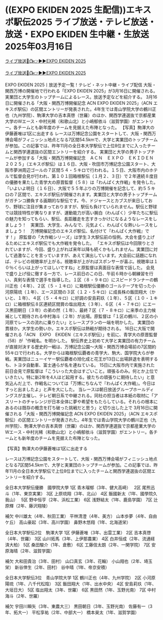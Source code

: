 # ((EXPO EKIDEN 2025 生配信))エキスポ駅伝2025 ライブ放送・テレビ放送・放送・EXPO EKIDEN 生中継・生放送 2025年03月16日

[ライブ放送🔴📺👉▶▶EXPO EKIDEN 2025 ](https://marathan-jp-2025.blogspot.com/2025/03/expo.html?ldk)

[ライブ放送🔴📺👉▶▶EXPO EKIDEN 2025 ](https://marathan-jp-2025.blogspot.com/2025/03/expo.html?ldk)

EXPO EKIDEN 2025丨放送予定一覧！テレビ・ネット中継・ライブ配信 大阪・関西万博の開催地で行われる「EXPO EKIDEN 2025」が3月16日に開催される。実業団と大学生のトップチームによるレース。放送予定などを紹介する。 3月16日に開催される「大阪・関西万博開催記念 ACN EXPO EKIDEN 2025」（ACN エキスポ駅伝）の区間エントリーが発表された。4年生では青山学院大学の鶴川正也（九州学院）、駒澤大学の吉本真啓（世羅）のほか、関西学連選抜で京都産業大学のWエース・中村光稀（和歌山北）と小嶋郁依斗（滋賀学園）がエントリー。各チームとも新年度のチームを見据えた布陣となった。 【写真】駒澤大の伊藤蒼唯は1区に出走する レースは万博記念公園をスタートして、大阪・関西万博会場がフィニッシュ地点となる7区間54.5kmで、大学と実業団のトップチームが参加。この記事では、昨年11月の全日本大学駅伝で上位8位までに入ったチームと関西学連選抜の区間エントリーを紹介する。 実業団と大学の男子トップチームが参加する「大阪・関西万博開催記念　ＡＣＮ　ＥＸＰＯ　ＥＫＩＤＥＮ　２０２５」（エキスポ駅伝）は１６日、大阪・吹田市万博記念公園スタート、大阪市夢洲周辺ゴールの７区間５４・５キロで行われる。１５日、大阪市内のホテルで監督会見が行われ、第１０１回箱根駅伝（１月２、３日）で２年連続８度目の優勝を果たした青学大の原晋監督（５８）は「わんぱく大作戦」を発令した。 「いよいよ明日（１６日）、大阪で５５年ぶりの万博開催を記念して、約５５キロの７区間で、エキスポ駅伝が開催されます。実業団と大学の男子トップチームがガチンコ勝負する画期的な駅伝です。今、ドジャースとカブスが来日しており、野球に注目が集まっておりますが、駅伝も負けていられません。駅伝と野球では競技特性が異なりますが、運動能力が高い腕白（わんぱく）少年たちに駅伝の魅力を知ってもらい、駅伝、長距離走を志すきっかけになるようなレースをしましょう！　実業団、大学生、みんなで、元気よく、わんぱくな熱いレースをしましょう！　万博開催記念のエキスポ駅伝、名付けて『わんぱく大作戦』です！」 原監督の「大作戦シリーズ」は学生３大駅伝前の恒例。大会を盛り上げるためにエキスポ駅伝でも大作戦を発令した。 「エキスポ駅伝は今回限りとされていますが、今回、盛り上がれば来年以降も続くかもしれません。実業団に対して過激なことを言っていますが、あえて演出しています。大会前に話題になれば、テレビの視聴率が上がる。視聴率が上がればスポンサーが喜ぶ。視聴率は１０％くらいは上がってほしいですね」と原監督は真面目な表情で話した。 会見で盛り上げ役に徹する一方で、レース前日のこの日、午前６時から朝練習を行い、真剣な表情で選手を指導した。１区（８・９キロ）にスピードランナーの鶴川正也（４年）、２区（５・１キロ）に箱根駅伝優勝のゴールテープを切った小河原陽琉（１年）、エース区間の３区（１２・５キロ）に成長株の飯田翔大（かいと、１年）、４区（５・４キロ）に好調の安島莉玖（１年）、５区（１０・１キロ）に箱根駅伝８区連続区間賞の塩出翔太（３年）、６区（４・７キロ）にエース黒田朝日（３年）の弟の然（１年）、最終７区（７・８キロ）に来季の主力候補として期待される中村海斗（２年）が出場。原監督は「１区の鶴川、２区の小河原でレースの流れに乗りたい」とレースプランの一端を明かした。 実業団の貫禄か。大学生の勢いか。エキスポ駅伝は熱戦が期待される。 16日に大阪で開催される「ACN　EXPO　EKIDEN（エキスポ駅伝）」を前に、青学大の原晋監督（58）が〝作戦名〟を明かした。 駅伝界史上初めて大学と実業団の有力チームが直接対決する歴史的一戦は、万博記念公園～大阪・関西万博会場前の7区間約55キロで行われる。大学からは箱根駅伝覇者の青学大、駒大、国学院大らが参戦。実業団はニューイヤー駅伝覇者の旭化成と花王が13日に出場辞退を表明するも、トヨタ自動車、富士通らが名を連ねている。 15日に大阪市内で実施された前日会見で原監督は「こういった大会はすごいこと。頑張るのみ。何とか上位でいきたい。特に新2年を4人ほど起用する。彼たちの頑張りに期待したい」と意気込んだ上で、作戦名については「万博にちなんで『わんぱく大作戦』。今日はすっと出ましたよ」と声を大にした。 当レースは朝日放送グループホールディングスが主催し、テレビ朝日系で中継される。同社の担当者は本紙の取材に「アスリートのチャレンジが日本全体に夢や希望をもたらしている。それらの根本にあるのは既存の概念を打ち破った挑戦だと思う」と切り出した上で
3月16日に開催される「大阪・関西万博開催記念 ACN EXPO EKIDEN 2025」（ACN エキスポ駅伝）の区間エントリーが発表された。4年生では青山学院大学の鶴川正也（九州学院）、駒澤大学の吉本真啓（世羅）のほか、関西学連選抜で京都産業大学のWエース・中村光稀（和歌山北）と小嶋郁依斗（滋賀学園）がエントリー。各チームとも新年度のチームを見据えた布陣となった。

【写真】駒澤大の伊藤蒼唯は1区に出走する

レースは万博記念公園をスタートして、大阪・関西万博会場がフィニッシュ地点となる7区間54.5kmで、大学と実業団のトップチームが参加。この記事では、昨年11月の全日本大学駅伝で上位8位までに入ったチームと関西学連選抜の区間エントリーを紹介する。

全日本大学駅伝優勝　國學院大學
1区 青木瑠郁（3年、健大高崎）　
2区 尾熊迅斗（1年、東京実業）
3区 上原琉翔（3年、北山）
4区 飯國新太（1年、國學院久我山）　
5区 野中恒亨（2年、浜松工業）
6区 浅野結太（1年、鹿島学園）
7区 辻原輝（2年、藤沢翔陵）

補欠
中川雄太（4年、秋田工業）
平林清澄（4年、美方）
山本歩夢（4年、自由ケ丘）
高山豪起（3年、高川学園）
鼻野木悠翔（1年、北海道栄）

全日本大学駅伝2位　駒澤大学
1区 伊藤蒼唯（3年、出雲工業）
2区 吉本真啓（4年、世羅）
3区 山川拓馬（3年、上伊那農業）
4区 白井恒成（2年、流通経済大柏）
5区 桑田駿介（1年、倉敷）
6区 工藤信太朗（2年、一関学院）
7区 安原海晴（2年、滋賀学園）

補欠
大和田貴治（3年、田村）
山口真玄（3年、花輪）
小山翔也（2年、埼玉栄）
新谷倖生（2年、田村）
谷中晴（1年、帝京安積）

全日本大学駅伝3位　青山学院大学
1区 鶴川正也（4年、九州学院）
2区 小河原陽琉（1年、八千代松陰）
3区 飯田翔大（1年、出水中央）
4区 安島莉玖（1年、大垣日大）
5区 塩出翔太（3年、世羅）
6区 黒田然（1年、玉野光南）
7区 中村海斗（2年、世羅）

補欠
宇田川瞬矢（3年、東農大三）
黒田朝日（3年、玉野光南）
佐藤有一（3年、拓大一）
平松享祐（2年、中部大一）
橋本昊太（1年、滋賀学園）
